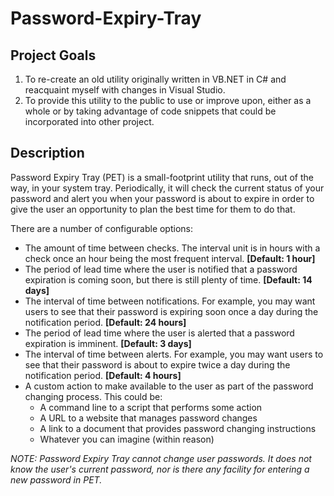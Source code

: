 # Password-Expiry-Tray

## Project Goals

1. To re-create an old utility originally written in VB.NET in C# and reacquaint myself with changes in Visual Studio.
2. To provide this utility to the public to use or improve upon, either as a whole or by taking advantage of code snippets that could be incorporated into other project.

## Description

Password Expiry Tray (PET) is a small-footprint utility that runs, out of the way, in your system tray. Periodically, it will check the current status of your password and alert you when your password is about to expire in order to give the user an opportunity to plan the best time for them to do that.

There are a number of configurable options:

* The amount of time between checks. The interval unit is in hours with a check once an hour being the most frequent interval. **[Default: 1 hour]**
* The period of lead time where the user is notified that a password expiration is coming soon, but there is still plenty of time. **[Default: 14 days]**
* The interval of time between notifications. For example, you may want users to see that their password is expiring soon once a day during the notification period. **[Default: 24 hours]**
* The period of lead time where the user is alerted that a password expiration is imminent. **[Default: 3 days]**
* The interval of time between alerts. For example, you may want users to see that their password is about to expire twice a day during the notification period. **[Default: 4 hours]**
* A custom action to make available to the user as part of the password changing process. This could be:
  * A command line to a script that performs some action
  * A URL to a website that manages password changes
  * A link to a document that provides password changing instructions
  * Whatever you can imagine (within reason)

_NOTE: Password Expiry Tray cannot change user passwords. It does not know the user's current password, nor is there any facility for entering a new password in PET._

